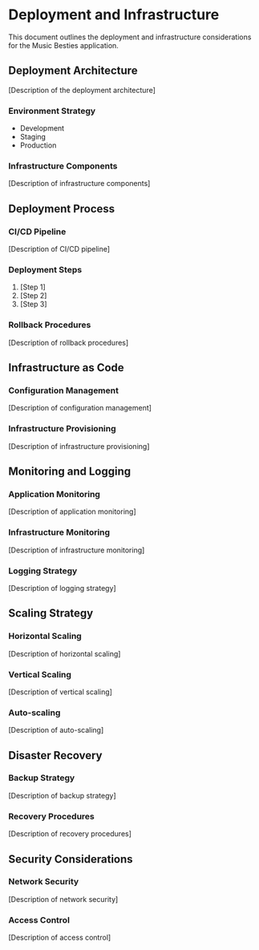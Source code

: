 # Deployment and Infrastructure

This document outlines the deployment and infrastructure considerations for the Music Besties application.

## Deployment Architecture

[Description of the deployment architecture]

### Environment Strategy

- Development
- Staging
- Production

### Infrastructure Components

[Description of infrastructure components]

## Deployment Process

### CI/CD Pipeline

[Description of CI/CD pipeline]

### Deployment Steps

1. [Step 1]
2. [Step 2]
3. [Step 3]

### Rollback Procedures

[Description of rollback procedures]

## Infrastructure as Code

### Configuration Management

[Description of configuration management]

### Infrastructure Provisioning

[Description of infrastructure provisioning]

## Monitoring and Logging

### Application Monitoring

[Description of application monitoring]

### Infrastructure Monitoring

[Description of infrastructure monitoring]

### Logging Strategy

[Description of logging strategy]

## Scaling Strategy

### Horizontal Scaling

[Description of horizontal scaling]

### Vertical Scaling

[Description of vertical scaling]

### Auto-scaling

[Description of auto-scaling]

## Disaster Recovery

### Backup Strategy

[Description of backup strategy]

### Recovery Procedures

[Description of recovery procedures]

## Security Considerations

### Network Security

[Description of network security]

### Access Control

[Description of access control]
